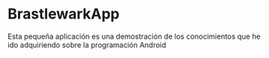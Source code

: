 # BrastlewarkApp
Esta pequeña aplicación  es una demostración de los conocimientos que he ido adquiriendo sobre la programación Android 
